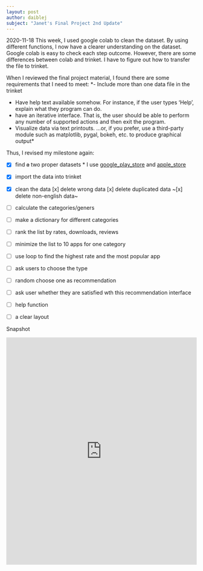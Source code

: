 ```yaml
---
layout: post 
author: daiblej
subject: "Janet's Final Project 2nd Update"
---
```


2020-11-18
This week, I used google colab to clean the dataset. By using different functions, I now have a clearer understanding on the dataset. Google colab is easy to check each step outcome. However, there are some differences between colab and trinket. I have to figure out how to transfer the file to trinket. 

When I reviewed the final project material, I found there are some requirements that I need to meet:
*- Include more than one data file in the trinket
- Have help text available somehow. For instance, if the user types ‘Help’, explain what they program can do.
- have an iterative interface. That is, the user should be able to perform any number of supported actions and then exit the program.
- Visualize data via text printouts. 
…or, if you prefer, use a third-party module such as matplotlib, pygal, bokeh, etc. to produce graphical output*

Thus, I revised my milestone again:
- [x] find ~~a~~ two proper datasets
      * I use [google_play_store](https://www.kaggle.com/lava18/google-play-store-apps) and [apple_store](https://www.kaggle.com/ramamet4/app-store-apple-data-set-10k-apps)
- [x] import the data into trinket
- [x] clean the data
    [x] delete wrong data
    [x] delete duplicated data
    ~[x] delete non-english data~

- [ ] calculate the categories/geners
- [ ] make a dictionary for different categories
- [ ] rank the list by rates, downloads, reviews
- [ ] minimize the list to 10 apps for one category
- [ ] use loop to find the highest rate and the most popular app
- [ ] ask users to choose the type
- [ ] random choose one as recommendation
- [ ] ask user whether they are satisfied wth this recommendation
interface
- [ ] help function
- [ ] a clear layout

Snapshot
<iframe src="https://trinket.io/embed/python3/17b9813812" width="100%" height="600" frameborder="0" marginwidth="0" marginheight="0" allowfullscreen></iframe>
